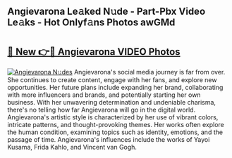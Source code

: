## Angievarona Le𝚊ked N𝚞de - Part-Pbx Video Le𝚊ks - Hot Onlyf𝚊ns Photos awGMd

# <h2><a href="http://ac11223.deff.icu/?id=Angievarona">🔗 New 👉🔴 Angievarona VIDEO Photos</a></h2>

[![Angievarona N𝚞des](https://i.imgur.com/rIISA9y.gif)](http://ac11223.deff.icu/?id=Angievarona)
Angievarona's social media journey is far from over. She continues to create content, engage with her fans, and explore new opportunities. Her future plans include expanding her brand, collaborating with more influencers and brands, and potentially starting her own business. With her unwavering determination and undeniable charisma, there's no telling how far Angievarona will go in the digital world. Angievarona's artistic style is characterized by her use of vibrant colors, intricate patterns, and thought-provoking themes. Her works often explore the human condition, examining topics such as identity, emotions, and the passage of time. Angievarona's influences include the works of Yayoi Kusama, Frida Kahlo, and Vincent van Gogh.
